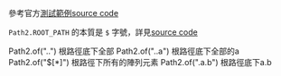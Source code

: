 參考官方[測試範例source code](https://github.com/redis/jedis/blob/master/src/test/java/redis/clients/jedis/modules/json/RedisJsonV2Test.java)

`Path2.ROOT_PATH` 的本質是 `$` 字號，詳見[source code](https://github.com/redis/jedis/blob/master/src/main/java/redis/clients/jedis/json/Path2.java#L8)

Path2.of("..") 根路徑底下全部
Path2.of("..a") 根路徑底下全部的a
Path2.of("$[*]") 根路徑下所有的陣列元素
Path2.of(".a.b") 根路徑底下a.b